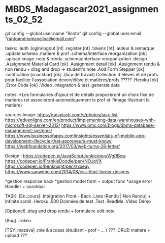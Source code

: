 # MBDS_Madagascar2021_assignments_02_52
git config --global user.name "Ranto"
git config --global user.email "rantoandriamanalina@gmail.com"

tasks:
.auth
    .login/logout [nt]
    .register [nt]
    .tokens [nt]
.auteur & remarque
    .update schema
.matière & prof
    .schema/interface reorganization [ok]
    .upload image
.note & rendu
    .schema/interface reorganization
.design
    .Assignment Material Card [ok]
    .Assignment detail [ok]
    .Assignment rendu & non rendu 
        + drag and drop => student's note
    .Add Form Stepper [ok]
.notification (snackbar) [ok]
.(bcp de travail) Collection d'élèves et de profs pour faciliter l'association devoir/élève et matières/profs ?????
.Heroku [ok]
.Error Code [ok]
.Video
.integration & test
.generate data 

notes: 
    *Les formulaires d'ajout et de détails proposeront un choix fixe de matières (et associeront automatiquement le prof et l'image illustrant la matière)


sources Image:
https://unsplash.com/s/photos/task-list
https://eduenligne.com/en/product/implementing-data-warehouses-with-microsoft-sql-server-2012/
https://www.bmc.com/blogs/dbms-database-management-systems/
https://www.businessofapps.com/insights/essentials-of-mobile-app-development-lifecycle-that-appreneurs-must-know/
https://webfoundation.org/2017/03/web-turns-28-letter/

Design :
https://codepen.io/JavaScriptJunkie/pen/WgRBxw
https://codepen.io/FrankieDoodie/pen/NOJpVX
https://codepen.io/benknight/pen/zxxeay
https://www.sanwebe.com/2014/08/css-html-forms-designs

*gestion response back
*gestion model form + output func
*usage error Handler + snackbar

TASK:
[En_cours]
.Intégration Front - Back
    .Liste (Rendu | Non Rendu) + Infinite scroll
.Heroku
.500 Données de test
.Test
.ReadMe
.Video Démo

[Optionel]
.drag and drop rendu + formulaire edit note

[Bug]
.Token

[TSY_mazava]
.role & access (étudiant - prof - ... ) ???
.CRUD matiere + upload ???
